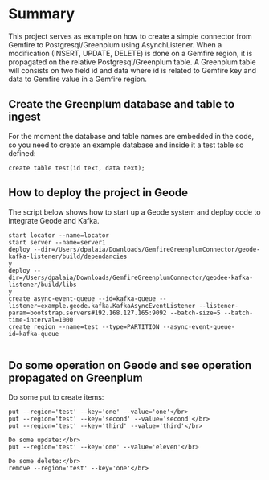 # Summary

This project serves as example on how to create a simple connector from Gemfire to Postgresql/Greenplum using AsynchListener.
When a modification (INSERT, UPDATE, DELETE) is done on a Gemfire region, it is propagated on the relative Postgresql/Greenplum table.
A Greenplum table will consists on two field id and data where id is related to Gemfire key and data to Gemfire value in a Gemfire region.

## Create the Greenplum database and table to ingest

For the moment the database and table names are embedded in the code, so you need to create
an example database and inside it a test table so defined:

```
create table test(id text, data text);
```

## How to deploy the project in Geode

The script below shows how to start up a Geode system and deploy code to integrate Geode and Kafka.

```
start locator --name=locator
start server --name=server1
deploy --dir=/Users/dpalaia/Downloads/GemfireGreenplumConnector/geode-kafka-listener/build/dependancies
y
deploy --dir=/Users/dpalaia/Downloads/GemfireGreenplumConnector/geodee-kafka-listener/build/libs
y
create async-event-queue --id=kafka-queue --listener=example.geode.kafka.KafkaAsyncEventListener --listener-param=bootstrap.servers#192.168.127.165:9092 --batch-size=5 --batch-time-interval=1000
create region --name=test --type=PARTITION --async-event-queue-id=kafka-queue


```

## Do some operation on Geode and see operation propagated on Greenplum
Do some put to create items:</br>
```
put --region='test' --key='one' --value='one'</br>
put --region='test' --key='second' --value='second'</br>
put --region='test' --key='third' --value='third'</br>

Do some update:</br>
put --region='test' --key='one' --value='eleven'</br>

Do some delete:</br>
remove --region='test' --key='one'</br>
```
